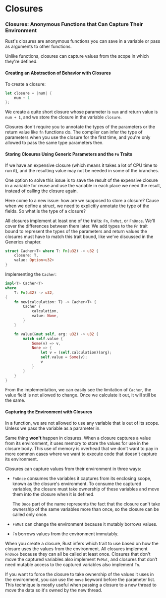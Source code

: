 # Closures

### Closures: Anonymous Functions that Can Capture Their Environment

Rust's closures are anonymous functions you can save in a variable or pass as arguments to other functions.

Unlike functions, closures can capture values from the scope in which they're defined.

#### Creating an Abstraction of Behavior with Closures

To create a closure:

```rust
let closure = |num| {
    num + 1
};
```

We create a quite short closure whose parameter is `num` and return value is `num + 1`, and we store the closure in the variable `closure`.

Closures don't require you to annotate the types of the parameters or the return value like `fn` functions do. The compiler can infer the type of parameters when you use the closure for the first time, and you're only allowed to pass the same type parameters then.

#### Storing Closures Using Generic Parameters and the `Fn` Traits

If we have an expensive closure (which means it takes a lot of CPU time to run it), and the resulting value may not be needed in some of the branches. 

One option to solve this issue is to save the result of the expensive closure in a variable for reuse and use the variable in each place we need the result, instead of calling the closure again.

Here come to a new issue: how are we supposed to store a closure? Cause when we define a struct, we need to explicitly annotate the type of the fields. So what is the type of a closure?

All closures implement at least one of the traits: `Fn`, `FnMut`, or `FnOnce`. We'll cover the differences between them later. We add types to the `Fn` trait bound to represent the types of the parameters and return values the closures must have to match this trait bound, like we've discussed in the Generics chapter.

```rust
struct Cacher<T> where T: Fn(u32) -> u32 {
    closure: T,
    value: Option<u32>
}
```

Implementing the `Cacher`:

```rust
impl<T> Cacher<T>
where
    T: Fn(u32) -> u32,
{
    fn new(calculation: T) -> Cacher<T> {
        Cacher {
            calculation,
            value: None,
        }
    }

    fn value(&mut self, arg: u32) -> u32 {
        match self.value {
            Some(v) => v,
            None => {
                let v = (self.calculation)(arg);
                self.value = Some(v);
                v
            }
        }
    }
}
```

From the implementation, we can easily see the limitation of `Cacher`, the value field is not allowed to change. Once we calculate it out, it will still be the same.

#### Capturing the Environment with Closures

In a function, we are not allowed to use any variable that is out of its scope.  Unless we pass the variable as a parameter in. 

Same thing **won't** happen in closures. When a closure captures a value from its environment, it uses memory to store the values for use in the closure body. This use of memory is overhead that we don't want to pay in more common cases where we want to execute code that doesn't capture its environment. 

Closures can capture values from their environment in three ways:

-   `FnOnce` consumes the variables it captures from its enclosing scope, known as the closure's environment. To consume the captured variables, the closure must take ownership of these variables and move them into the closure when it is defined. 

    The `Once` part of the name represents the fact that the closure can't take ownership of the same variables more than once, so the closure can be called only once.

-   `FnMut` can change the environment because it mutably borrows values.

-   `Fn` borrows values from the environment immutably.

When you create a closure, Rust infers which trait to use based on how the closure uses the values from the environment. All closures implement `FnOnce` because they can all be called at least once. Closures that don't move the captured variables also implement `FnMut`, and closures that don’t need mutable access to the captured variables also implement `Fn`. 

If you want to force the closure to take ownership of the values it uses in the environment, you can use the `move` keyword before the parameter list. This technique is mostly useful when passing a closure to a new thread to move the data so it's owned by the new thread.

